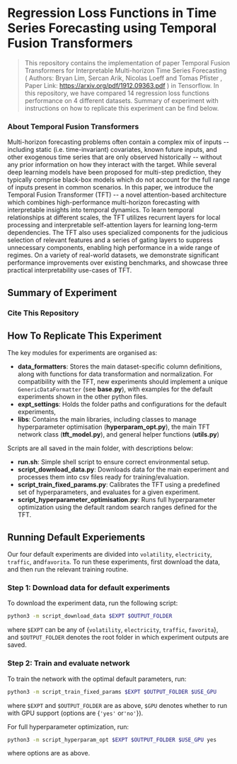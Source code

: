 # Regression Loss Functions in Time Series Forecasting using Temporal Fusion Transformers

> This repository contains the implementation of paper Temporal Fusion Transformers for Interpretable Multi-horizon 
> Time Series Forecasting ( Authors: Bryan Lim, Sercan Arik, Nicolas Loeff and Tomas Pfister , 
> Paper Link: https://arxiv.org/pdf/1912.09363.pdf ) in Tensorflow. In this repository, we have compared 14 regression 
> loss functions performance on 4 different datasets. Summary of experiment with instructions on how to replicate this 
> experiment can be find below.


### About Temporal Fusion Transformers
Multi-horizon forecasting problems often contain a complex mix of inputs -- including static (i.e. time-invariant) 
covariates, known future inputs, and other exogenous time series that are only observed historically -- without any 
prior information on how they interact with the target. While several deep learning models have been proposed for 
multi-step prediction, they typically comprise black-box models which do not account for the full range of inputs 
present in common scenarios. In this paper, we introduce the Temporal Fusion Transformer (TFT) -- a novel 
attention-based architecture which combines high-performance multi-horizon forecasting with interpretable insights 
into temporal dynamics. To learn temporal relationships at different scales, the TFT utilizes recurrent layers for 
local processing and interpretable self-attention layers for learning long-term dependencies. 
The TFT also uses specialized components for the judicious selection of relevant features and a series of gating layers 
to suppress unnecessary components, enabling high performance in a wide range of regimes. On a variety of real-world datasets, 
we demonstrate significant performance improvements over existing benchmarks, and showcase three practical 
interpretability use-cases of TFT.

## Summary of Experiment

### Cite This Repository


## How To Replicate This Experiment

The key modules for experiments are organised as:

* **data\_formatters**: Stores the main dataset-specific column definitions, along with functions for data transformation and normalization. For compatibility with the TFT, new experiments should implement a unique ``GenericDataFormatter`` (see **base.py**), with examples for the default experiments shown in the other python files.
* **expt\_settings**: Holds the folder paths and configurations for the default experiments,
* **libs**: Contains the main libraries, including classes to manage hyperparameter optimisation (**hyperparam\_opt.py**), the main TFT network class (**tft\_model.py**), and general helper functions (**utils.py**)

Scripts are all saved in the main folder, with descriptions below:

* **run.sh**: Simple shell script to ensure correct environmental setup.
* **script\_download\_data.py**: Downloads data for the main experiment and processes them into csv files ready for training/evaluation.
* **script\_train\_fixed\_params.py**: Calibrates the TFT using a predefined set of hyperparameters, and evaluates for a given experiment.
* **script\_hyperparameter\_optimisation.py**: Runs full hyperparameter optimization using the default random search ranges defined for the TFT.

## Running Default Experiements
Our four default experiments are divided into ``volatility``, ``electricity``, ``traffic``, and``favorita``. To run these experiments, first download the data, and then run the relevant training routine.

### Step 1: Download data for default experiments
To download the experiment data, run the following script:
```bash
python3 -m script_download_data $EXPT $OUTPUT_FOLDER
```
where ``$EXPT`` can be any of {``volatility``, ``electricity``, ``traffic``, ``favorita``}, and ``$OUTPUT_FOLDER`` denotes the root folder in which experiment outputs are saved.

### Step 2: Train and evaluate network
To train the network with the optimal default parameters, run:
```bash
python3 -m script_train_fixed_params $EXPT $OUTPUT_FOLDER $USE_GPU 
```
where ``$EXPT`` and ``$OUTPUT_FOLDER`` are as above, ``$GPU`` denotes whether to run with GPU support (options are {``'yes'`` or``'no'``}).

For full hyperparameter optimization, run:
```bash
python3 -m script_hyperparam_opt $EXPT $OUTPUT_FOLDER $USE_GPU yes
```
where options are as above.


